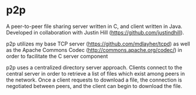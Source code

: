 p2p
===

A peer-to-peer file sharing server written in C, and client written in Java.  Developed in collaboration with Justin Hill (https://github.com/justindhill).

p2p utilizes my base TCP server (https://github.com/mdlayher/tcpd) as well as the Apache Commons Codec (http://commons.apache.org/codec/) in order to facilitate the C server component

p2p uses a centralized directory server approach.  Clients connect to the central server in order to retrieve a list of files which exist among peers in the network.  Once a client requests to download a file, the connection is negotiated between peers, and the client can begin to download the file.
